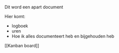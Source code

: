 Dit word een apart document

Hier komt:
- logboek
- uren
- Hoe ik alles documenteert heb en bijgehouden heb

[[Kanban board]]